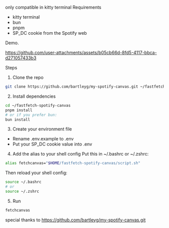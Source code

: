 only compatible in kitty terminal
Requirements

- kitty terminal
- bun
- pnpm
- SP_DC cookie from the Spotify web

Demo.

https://github.com/user-attachments/assets/b05cb66d-8fd5-4117-bbca-d271057433b3

Steps

1. Clone the repo

```sh
git clone https://github.com/bartleyg/my-spotify-canvas.git ~/fastfetch-spotify-canvas
```

2. Install dependencies

```sh
cd ~/fastfetch-spotify-canvas
pnpm install
# or if you prefer bun:
bun install
```

3. Create your environment file

- Rename .env.example to .env
- Put your SP_DC cookie value into .env

4. Add the alias to your shell config
   Put this in ~/.bashrc or ~/.zshrc:

```sh
alias fetchcanvas="$HOME/fastfetch-spotify-canvas/script.sh"
```

Then reload your shell config:

```sh
source ~/.bashrc
# or
source ~/.zshrc
```

5. Run

```sh
fetchcanvas
```

special thanks to https://github.com/bartleyg/my-spotify-canvas.git
